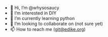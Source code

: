 - 👋 Hi, I’m @whysosaucy
- 👀 I’m interested in DIY
- 🌱 I’m currently learning python
- 💞️ I’m looking to collaborate on (not sure yet)
- 📫 How to reach me (git@edike.org)

<!---
whysosaucy/whysosaucy is a ✨ special ✨ repository because its `README.md` (this file) appears on your GitHub profile.
You can click the Preview link to take a look at your changes.
--->

